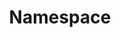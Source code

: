 ---
codehost: https://github.com/namespacelabs
linkedin: https://linkedin.com/company/76501897
logohandle: namespaceso
sort: namespace
title: Namespace
twitter: https://x.com/namespacelabs
website: https://namespace.so/
---